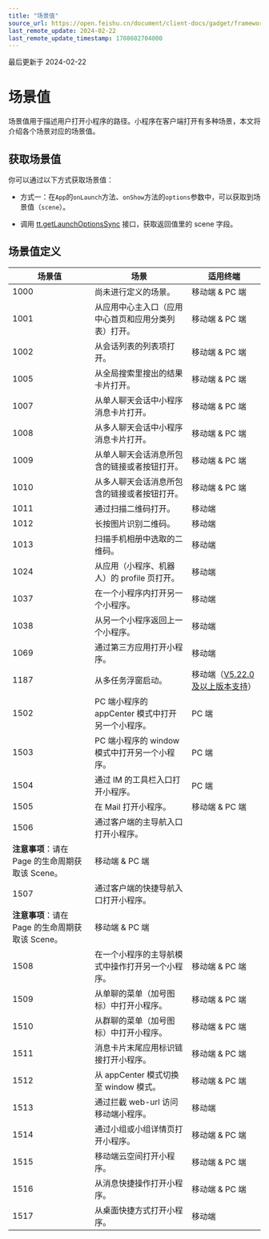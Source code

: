 ```yaml
---
title: "场景值"
source_url: https://open.feishu.cn/document/client-docs/gadget/framework/scene-values
last_remote_update: 2024-02-22
last_remote_update_timestamp: 1708602704000
---
```

最后更新于 2024-02-22

# 场景值

场景值用于描述用户打开小程序的路径。小程序在客户端打开有多种场景，本文将介绍各个场景对应的场景值。

## 获取场景值

你可以通过以下方式获取场景值：

- 方式一：在`App`的`onLaunch`方法、`onShow`方法的`options`参数中，可以获取到场景值（`scene`）。

- 调用 [tt.getLaunchOptionsSync](https://open.feishu.cn/document/uYjL24iN/uAzM1YjLwMTN24CMzUjN) 接口，获取返回值里的 scene 字段。

## 场景值定义

场景值 | 场景 | 适用终端
--- | --- | ---
1000 | 尚未进行定义的场景。 | 移动端 & PC 端
1001 | 从应用中心主入口（应用中心首页和应用分类列表）打开。 | 移动端 & PC 端
1002 | 从会话列表的列表项打开。 | 移动端 & PC 端
1005 | 从全局搜索里搜出的结果卡片打开。 | 移动端 & PC 端
1007 | 从单人聊天会话中小程序消息卡片打开。 | 移动端 & PC 端
1008 | 从多人聊天会话中小程序消息卡片打开。 | 移动端 & PC 端
1009 | 从单人聊天会话消息所包含的链接或者按钮打开。 | 移动端 & PC 端
1010 | 从多人聊天会话消息所包含的链接或者按钮打开。 | 移动端 & PC 端
1011 | 通过扫描二维码打开。 | 移动端
1012 | 长按图片识别二维码。 | 移动端
1013 | 扫描手机相册中选取的二维码。 | 移动端
1024 | 从应用（小程序、机器人）的 profile 页打开。 | 移动端
1037 | 在一个小程序内打开另一个小程序。 | 移动端
1038 | 从另一个小程序返回上一个小程序。 | 移动端
1069 | 通过第三方应用打开小程序。 | 移动端
1187 | 从多任务浮窗启动。 | 移动端（[V5.22.0 及以上版本支持](https://open.feishu.cn/document/uYjL24iN/uAjMuAjMuAjM/version-compatibility)）
1502 | PC 端小程序的 appCenter 模式中打开另一个小程序。 | PC 端
1503 | PC 端小程序的 window 模式中打开另一个小程序。 | PC 端
1504 | 通过 IM 的工具栏入口打开小程序。 | PC 端
1505 | 在 Mail 打开小程序。 | 移动端 & PC 端
1506 | 通过客户端的主导航入口打开小程序。  
**注意事项**：请在 Page 的生命周期获取该 Scene。 | 移动端 & PC 端
1507 | 通过客户端的快捷导航入口打开小程序。  
**注意事项**：请在 Page 的生命周期获取该 Scene。 | 移动端 & PC 端
1508 | 在一个小程序的主导航模式中操作打开另一个小程序。 | 移动端 & PC 端
1509 | 从单聊的菜单（加号图标）中打开小程序。 | 移动端 & PC 端
1510 | 从群聊的菜单（加号图标）中打开小程序。 | 移动端 & PC 端
1511 | 消息卡片末尾应用标识链接打开小程序。 | 移动端 & PC 端
1512 | 从 appCenter 模式切换至 window 模式。 | 移动端 & PC 端
1513 | 通过拦截 web-url 访问移动端小程序。 | 移动端
1514 | 通过小组或小组详情页打开小程序。 | 移动端 & PC 端
1515 | 移动端云空间打开小程序。 | 移动端 & PC 端
1516 | 从消息快捷操作打开小程序。 | 移动端 & PC 端
1517 | 从桌面快捷方式打开小程序。 | 移动端
